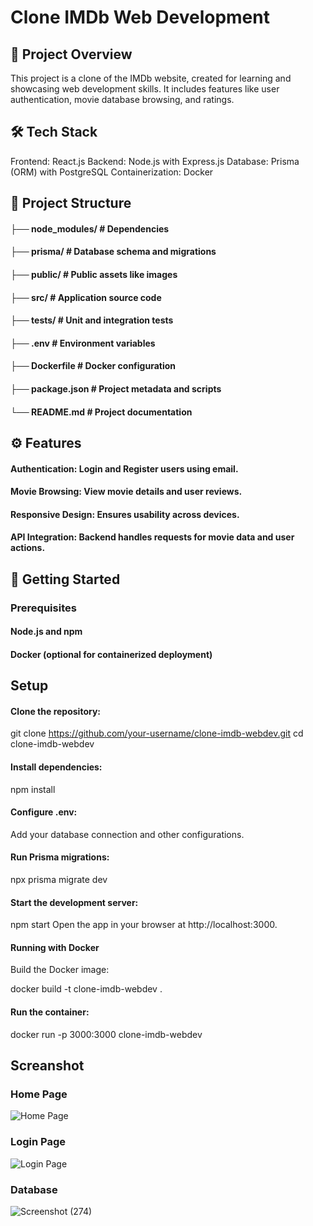 # Clone IMDb Web Development
## 📖 Project Overview
This project is a clone of the IMDb website, created for learning and showcasing web development skills. It includes features like user authentication, movie database browsing, and ratings.

## 🛠️ Tech Stack
Frontend: React.js
Backend: Node.js with Express.js
Database: Prisma (ORM) with PostgreSQL
Containerization: Docker

## 📂 Project Structure

#### ├── node_modules/         # Dependencies
#### ├── prisma/               # Database schema and migrations
#### ├── public/               # Public assets like images
#### ├── src/                  # Application source code
#### ├── tests/                # Unit and integration tests
#### ├── .env                  # Environment variables
#### ├── Dockerfile            # Docker configuration
#### ├── package.json          # Project metadata and scripts
#### └── README.md             # Project documentation

## ⚙️ Features
#### Authentication: Login and Register users using email.
#### Movie Browsing: View movie details and user reviews.
#### Responsive Design: Ensures usability across devices.
#### API Integration: Backend handles requests for movie data and user actions.

## 🚀 Getting Started
### Prerequisites
#### Node.js and npm
#### Docker (optional for containerized deployment)

## Setup
#### Clone the repository:
git clone https://github.com/your-username/clone-imdb-webdev.git
cd clone-imdb-webdev

#### Install dependencies:
npm install
#### Configure .env:
Add your database connection and other configurations.
#### Run Prisma migrations:
npx prisma migrate dev

#### Start the development server:
npm start
Open the app in your browser at http://localhost:3000.

#### Running with Docker
Build the Docker image:

docker build -t clone-imdb-webdev .
#### Run the container:
docker run -p 3000:3000 clone-imdb-webdev

## Screanshot
### Home Page
![Home Page](https://github.com/user-attachments/assets/84a49206-3cc7-41fb-ab03-f0aea9b94340)

### Login Page
![Login Page](https://github.com/user-attachments/assets/e10f7dbb-d446-4b19-99a9-5b3dd2ef3a01)

### Database
![Screenshot (274)](https://github.com/user-attachments/assets/e21061d7-4d63-4ad4-9474-50235774461b)

